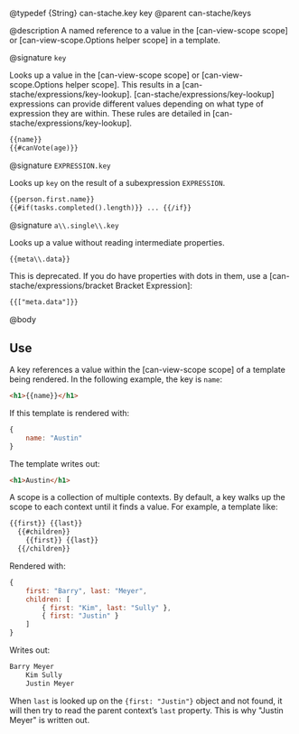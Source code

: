 @typedef {String} can-stache.key key
@parent can-stache/keys


@description A named reference to a value in the [can-view-scope scope] or
[can-view-scope.Options helper scope] in a template.

@signature `key`

Looks up a value in the [can-view-scope scope] or
[can-view-scope.Options helper scope].  This results in a
[can-stache/expressions/key-lookup]. [can-stache/expressions/key-lookup]
expressions can provide different values depending on what type of expression they
are within.  These rules are detailed in [can-stache/expressions/key-lookup].

```html
{{name}}
{{#canVote(age)}}
```

@signature `EXPRESSION.key`

Looks up `key` on the result of a subexpression `EXPRESSION`.

```html
{{person.first.name}}
{{#if(tasks.completed().length)}} ... {{/if}}
```

@signature `a\\.single\\.key`

Looks up a value without reading intermediate properties.


```html
{{meta\\.data}}
```

This is deprecated.  If you do have properties with dots in them, use a [can-stache/expressions/bracket Bracket Expression]:

```html
{{["meta.data"]}}
```

@body

## Use

A key references a value within the [can-view-scope scope] of a
template being rendered. In the following example, the
key is `name`:

```html
<h1>{{name}}</h1>
```

If this template is rendered with:

```js
{
	name: "Austin"
}
```

The template writes out:

```html
<h1>Austin</h1>
```

A scope is a collection of multiple contexts. By default, a
key walks up the scope to each context until it finds a value. For example,
a template like:

```html
{{first}} {{last}}
  {{#children}}
    {{first}} {{last}}
  {{/children}}
```

Rendered with:

```js
{
	first: "Barry", last: "Meyer",
	children: [
		{ first: "Kim", last: "Sully" },
		{ first: "Justin" }
	]
}
```

Writes out:

```html
Barry Meyer
    Kim Sully
    Justin Meyer
```

When `last` is looked up on the `{first: "Justin"}` object and not found,
it will then try to read the parent context’s `last` property.  This is
why "Justin Meyer" is written out.
